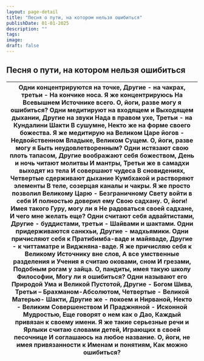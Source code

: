 ```yaml
---
layout: page-detail
title: "Песня о пути, на котором нельзя ошибиться"
publishDate: 01-01-2025
description: ""
tags:
image:
draft: false
---
```


## Песня о пути, на котором нельзя ошибиться
| Одни концентрируются на точке,  Другие - на чакрах, третьи -  На кончике носа.  Я же концентрируюсь  На Всевышнем Источнике всего.  О, йоги, разве могу я ошибиться? Одни медитируют на входящем и  Выходящем дыхании,  Другие на звуки Нада в правом ухе,  Третьи - на Кундалини Шакти  В сушумне,  Некто же на форме своего божества.  Я же медитирую на Великом  Царе йогов -  Недвойственном Владыке,  Великом Сущем.  О, йоги, разве могу я  Быть неудовлетворенным? Одни истязают свою плоть тапасом,  Другие воображают себя божеством,  День и ночь читают молитвы  И мантры,  Третьи же в самадхи выходят из тела  И совершают чудеса  В сновидениях,  Четвертые сдерживают дыхание  Кумбхакой и растворяют элементы  В теле, созерцая каналы и чакры.  Я же просто позволил  Великому Царю -  Безграничному Свету войти в себя  И полностью доверил ему  Свою садхану.  О, йоги! Имея такого Гуру, могу ли я  Не радоваться своей садхане,  И чего мне желать еще? Одни считают себя адвайтистами,  Другие - буддистами, третьи -  Шайвами и шактами.  Одни придерживаются санкхьи,  Другие - мадхьямики.  Одни причисляют себя к  Пратибимба-ваде и майяваде,  Другие - к читтаматре и  Виджняна-ваде.  Я же причисляю себя к Великому  Источнику вне слов,  А все умственные разделения и  Учения я считаю оковами, сном  И грезами,  Подобным рогам у зайца.  О, пандиты, имея такую школу  Философии,  Могу ли я ошибиться? Одни называют его Природой Ума и  Великой Пустотой,  Другие - Богом Шива,  Третьи – Брахманом-Абсолютом,  Четвертые - Великой Матерью-  Шакти,  Другие же - покоем и Нирваной,  Некто - Великим Совершенством  И Праджняной -  Исконной Мудростью,  Еще говорят о нем как о Дао,  Каждый привязан к своему имени.  Я же такие серьезные речи и  Ярлыки считаю словами детей,  Играющих в своей песочнице  И соглашаюсь на любое название.  О, йоги, не имея привязанности к  Именам и понятиям,  Как можно ошибиться? |
| --------------------------------------------------------------------------------------------------------------------------------------------------------------------------------------------------------------------------------------------------------------------------------------------------------------------------------------------------------------------------------------------------------------------------------------------------------------------------------------------------------------------------------------------------------------------------------------------------------------------------------------------------------------------------------------------------------------------------------------------------------------------------------------------------------------------------------------------------------------------------------------------------------------------------------------------------------------------------------------------------------------------------------------------------------------------------------------------------------------------------------------------------------------------------------------------------------------------------------------------------------------------------------------------------------------------------------------------------------------------------------------------------------------------------------------------------------------------------------------------------------------------------------------------------------------------------------------------------------------------------------------------------------------------------------------------------------------------------------------------------------------------------------------------------------------------------------------------------------------------------------------------------------------------------------------------------------------- |
  
  
